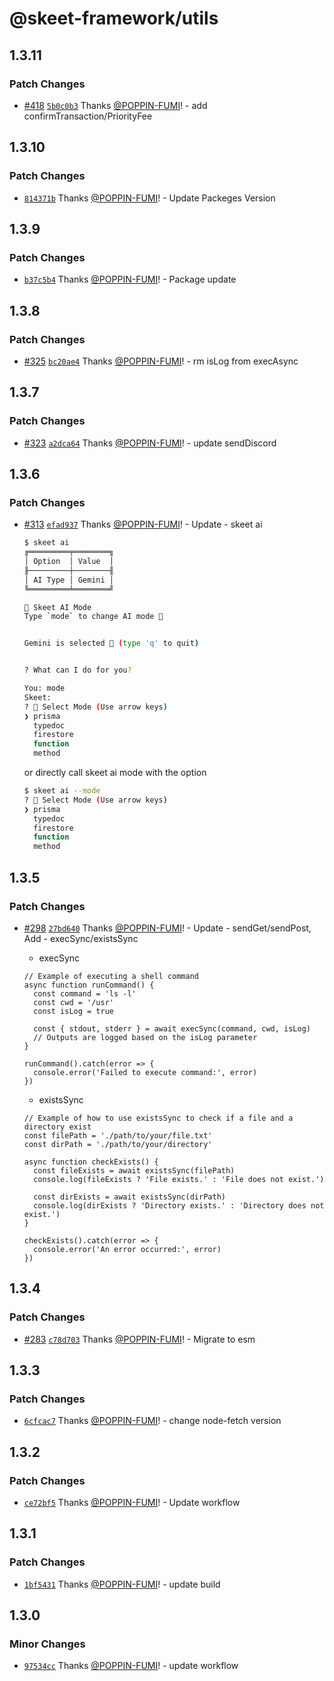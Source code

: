 # @skeet-framework/utils

## 1.3.11

### Patch Changes

- [#418](https://github.com/elsoul/skeet/pull/418) [`5b0c0b3`](https://github.com/elsoul/skeet/commit/5b0c0b3504cb6607cfcf3971be95dda178146ee4) Thanks [@POPPIN-FUMI](https://github.com/POPPIN-FUMI)! - add confirmTransaction/PriorityFee

## 1.3.10

### Patch Changes

- [`814371b`](https://github.com/elsoul/skeet/commit/814371b8c8d0a8d6694d7ab28aac7256c667e855) Thanks [@POPPIN-FUMI](https://github.com/POPPIN-FUMI)! - Update Packeges Version

## 1.3.9

### Patch Changes

- [`b37c5b4`](https://github.com/elsoul/skeet/commit/b37c5b49017a8d285842d87e6f5095ec8bd4cb14) Thanks [@POPPIN-FUMI](https://github.com/POPPIN-FUMI)! - Package update

## 1.3.8

### Patch Changes

- [#325](https://github.com/elsoul/skeet/pull/325) [`bc20ae4`](https://github.com/elsoul/skeet/commit/bc20ae49e336f46f3683645fe95b20df2b564f5b) Thanks [@POPPIN-FUMI](https://github.com/POPPIN-FUMI)! - rm isLog from execAsync

## 1.3.7

### Patch Changes

- [#323](https://github.com/elsoul/skeet/pull/323) [`a2dca64`](https://github.com/elsoul/skeet/commit/a2dca640a214815b00dfae22dd0486a31e236a5a) Thanks [@POPPIN-FUMI](https://github.com/POPPIN-FUMI)! - update sendDiscord

## 1.3.6

### Patch Changes

- [#313](https://github.com/elsoul/skeet/pull/313) [`efad937`](https://github.com/elsoul/skeet/commit/efad937a1b75ff083ac23ea1f41fd9ae1431de8c) Thanks [@POPPIN-FUMI](https://github.com/POPPIN-FUMI)! - Update - skeet ai

  ```bash
  $ skeet ai
  ╔═════════╤════════╗
  │ Option  │ Value  │
  ╟─────────┼────────╢
  │ AI Type │ Gemini │
  ╚═════════╧════════╝

  🤖 Skeet AI Mode
  Type `mode` to change AI mode 🤖


  Gemini is selected 🤖 (type 'q' to quit)


  ? What can I do for you?

  You: mode
  Skeet:
  ? 🤖 Select Mode (Use arrow keys)
  ❯ prisma
    typedoc
    firestore
    function
    method
  ```

  or directly call skeet ai mode with the option

  ```bash
  $ skeet ai --mode
  ? 🤖 Select Mode (Use arrow keys)
  ❯ prisma
    typedoc
    firestore
    function
    method
  ```

## 1.3.5

### Patch Changes

- [#298](https://github.com/elsoul/skeet/pull/298) [`27bd640`](https://github.com/elsoul/skeet/commit/27bd64022d84b40a69c223a2c84e257fb75d6433) Thanks [@POPPIN-FUMI](https://github.com/POPPIN-FUMI)! - Update - sendGet/sendPost, Add - execSync/existsSync

  - execSync

  ```
  // Example of executing a shell command
  async function runCommand() {
    const command = 'ls -l'
    const cwd = '/usr'
    const isLog = true

    const { stdout, stderr } = await execSync(command, cwd, isLog)
    // Outputs are logged based on the isLog parameter
  }

  runCommand().catch(error => {
    console.error('Failed to execute command:', error)
  })
  ```

  - existsSync

  ```
  // Example of how to use existsSync to check if a file and a directory exist
  const filePath = './path/to/your/file.txt'
  const dirPath = './path/to/your/directory'

  async function checkExists() {
    const fileExists = await existsSync(filePath)
    console.log(fileExists ? 'File exists.' : 'File does not exist.')

    const dirExists = await existsSync(dirPath)
    console.log(dirExists ? 'Directory exists.' : 'Directory does not exist.')
  }

  checkExists().catch(error => {
    console.error('An error occurred:', error)
  })
  ```

## 1.3.4

### Patch Changes

- [#283](https://github.com/elsoul/skeet/pull/283) [`c78d703`](https://github.com/elsoul/skeet/commit/c78d703df629649ac8d125b4c56ddb9c89f2592e) Thanks [@POPPIN-FUMI](https://github.com/POPPIN-FUMI)! - Migrate to esm

## 1.3.3

### Patch Changes

- [`6cfcac7`](https://github.com/elsoul/skeet/commit/6cfcac72a5af8641234dfc35c4c5ea546dc54c6b) Thanks [@POPPIN-FUMI](https://github.com/POPPIN-FUMI)! - change node-fetch version

## 1.3.2

### Patch Changes

- [`ce72bf5`](https://github.com/elsoul/skeet/commit/ce72bf536cf32fe02bd33b9abbf5d28148a8417c) Thanks [@POPPIN-FUMI](https://github.com/POPPIN-FUMI)! - Update workflow

## 1.3.1

### Patch Changes

- [`1bf5431`](https://github.com/elsoul/skeet/commit/1bf5431e4ec44de7750309376caefade39cc4bb0) Thanks [@POPPIN-FUMI](https://github.com/POPPIN-FUMI)! - update build

## 1.3.0

### Minor Changes

- [`97534cc`](https://github.com/elsoul/skeet/commit/97534cc8bc043b76bd9d4708a5c1cb1af5f90811) Thanks [@POPPIN-FUMI](https://github.com/POPPIN-FUMI)! - update workflow
